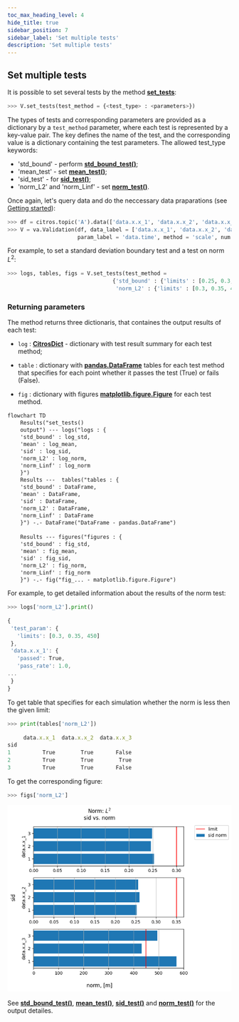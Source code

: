 ```yaml
---
toc_max_heading_level: 4
hide_title: true
sidebar_position: 7
sidebar_label: 'Set multiple tests'
description: 'Set multiple tests'
---
```

## Set multiple tests

It is possible to set several tests by the method [**set_tests**](../documentation/validation/validation.md#citros_data_analysis.validation.validation.Validation.set_tests):

```python
>>> V.set_tests(test_method = {<test_type> : <parameters>})
```
The types of tests and corresponding parameters are provided as a dictionary by a `test_method` parameter, where each test is represented by a key-value pair. The key defines the name of the test, and the corresponding value is a dictionary containing the test parameters. The allowed test_type keywords:

  - 'std_bound' - perform [**std_bound_test()**](standard_deviation_boundary_test.md);
  - 'mean_test' - set [**mean_test()**](mean_value_test.md);
  - 'sid_test' - for [**sid_test()**](testing_each_simulation.md);
  - 'norm_L2' and 'norm_Linf' - set [**norm_test()**](norm_test.md).

Once again, let's query data and do the neccessary data praparations (see [Getting started](getting_started.md)):

```python
>>> df = citros.topic('A').data(['data.x.x_1', 'data.x.x_2', 'data.x.x_3', 'data.time'])
>>> V = va.Validation(df, data_label = ['data.x.x_1', 'data.x.x_2', 'data.x.x_3'], 
                      param_label = 'data.time', method = 'scale', num = 20, units = 'm')
```

For example, to set a standard deviation boundary test and a test on norm $L^2$:

```python
>>> logs, tables, figs = V.set_tests(test_method = 
                                 {'std_bound' : {'limits' : [0.25, 0.3, [-150, 300]], 'n_std': 3},
                                  'norm_L2' : {'limits' : [0.3, 0.35, 450]}})
```
### Returning parameters

The method returns three dictionaris, that containes the output results of each test: 

- `log` : [**CitrosDict**](../documentation/data_access/citros_dict.md#citros_data_analysis.data_access.citros_dict.CitrosDict) - dictionary with test result summary for each test method;

- `table` :  dictionary with [**pandas.DataFrame**](https://pandas.pydata.org/docs/reference/api/pandas.DataFrame.html) tables for each test method that specifies for each point whether it passes the test (True) or fails (False).

- `fig` : dictionary with figures [**matplotlib.figure.Figure**](https://matplotlib.org/stable/api/figure_api.html#matplotlib.figure.Figure) for each test method.

```mermaid
flowchart TD
    Results("set_tests()
    output") --- logs("logs : {
    'std_bound' : log_std,
    'mean' : log_mean,
    'sid' : log_sid,
    'norm_L2' : log_norm,
    'norm_Linf' : log_norm
    }")
    Results ---  tables("tables : {
    'std_bound' : DataFrame,
    'mean' : DataFrame,
    'sid' : DataFrame,
    'norm_L2' : DataFrame,
    'norm_Linf' : DataFrame
    }") -.- DataFrame("DataFrame - pandas.DataFrame")
    
    Results --- figures("figures : {
    'std_bound' : fig_std,
    'mean' : fig_mean,
    'sid' : fig_sid,
    'norm_L2' : fig_norm,
    'norm_Linf' : fig_norm
    }") -.- fig("fig_... - matplotlib.figure.Figure")
```
For example, to get detailed information about the results of the norm test:

```python
>>> logs['norm_L2'].print()
```
```js
{
 'test_param': {
   'limits': [0.3, 0.35, 450]
 },
 'data.x.x_1': {
   'passed': True,
   'pass_rate': 1.0,
...
 }
}
```
To get table that specifies for each simulation whether the norm is less then the given limit:

```python
>>> print(tables['norm_L2'])
```
```js
     data.x.x_1  data.x.x_2  data.x.x_3
sid                                    
1          True        True       False
2          True        True        True
3          True        True       False
```

To get the corresponding figure:

```python
>>> figs['norm_L2']
```
![fig4](img/fig24.png "Fig4")

See [**std_bound_test()**](standard_deviation_boundary_test.md), [**mean_test()**](mean_value_test.md), [**sid_test()**](testing_each_simulation.md) and [**norm_test()**](norm_test.md) for the output detailes.
